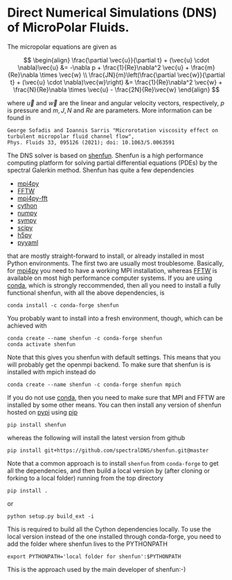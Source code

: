 # Direct Numerical Simulations (DNS) of MicroPolar Fluids.

The micropolar equations are given as

$$ 
\begin{align}
\frac{\partial \vec{u}}{\partial t} + (\vec{u} \cdot \nabla)\vec{u} &= -\nabla p + \frac{1}{Re}\nabla^2 \vec{u} + \frac{m}{Re}\nabla \times \vec{w} \\
\frac{JN}{m}\left(\frac{\partial \vec{w}}{\partial t} + (\vec{u} \cdot \nabla)\vec{w}\right) &= \frac{1}{Re}\nabla^2 \vec{w} + \frac{N}{Re}\nabla \times \vec{u} - \frac{2N}{Re}\vec{w}
\end{align}
$$

where $\vec{u} \text{ and } \vec{w}$ are the linear and angular velocity vectors, respectively, $p$ is pressure and $m, J, N \text{ and } Re$ are parameters. More information can be found in 

    George Sofadis and Ioannis Sarris "Microrotation viscosity effect on turbulent micropolar fluid channel flow", 
    Phys. Fluids 33, 095126 (2021); doi: 10.1063/5.0063591

The DNS solver is based on [shenfun](https://github.com/spectralDNS/shenfun). Shenfun is a high performance computing platform for solving partial differential equations (PDEs) by the spectral Galerkin method. 
Shenfun has quite a few dependencies 

- [mpi4py](https://bitbucket.org/mpi4py/mpi4py)
- [FFTW](http://www.fftw.org)
- [mpi4py-fft](https://bitbucket.org/mpi4py/mpi4py-fft)
- [cython](http://cython.org)
- [numpy](https://www.numpy.org)
- [sympy](https://www.sympy.org)
- [scipy](https://www.scipy.org)
- [h5py](https://www.h5py.org)
- [pyyaml](https://pypi.org/project/PyYAML/)

that are mostly straight-forward to install, or already installed in
most Python environments. The first two are usually most troublesome.
Basically, for [mpi4py](https://bitbucket.org/mpi4py/mpi4py) you need to 
have a working MPI installation,
whereas [FFTW](http://www.fftw.org) is available on most high performance computer systems.
If you are using [conda](https://conda.io/docs/), which is strongly reccommended, then 
all you need to install a fully functional
shenfun, with all the above dependencies, is

    conda install -c conda-forge shenfun

You probably want to install into a fresh environment, though, which
can be achieved with

    conda create --name shenfun -c conda-forge shenfun
    conda activate shenfun

Note that this gives you shenfun with default settings. This means that
you will probably get the openmpi backend. To make sure that shenfun is
is installed with mpich instead do

    conda create --name shenfun -c conda-forge shenfun mpich

If you do not use [conda](https://conda.io/docs/), then you need to make sure that MPI
and FFTW are installed by some other means. You can then install
any version of shenfun hosted on [pypi](https://pypi.org/project/shenfun/) 
using [pip](https://pypi.org/project/pip/)

    pip install shenfun

whereas the following will install the latest version from github

    pip install git+https://github.com/spectralDNS/shenfun.git@master

Note that a common approach is to install ``shenfun`` from ``conda-forge`` to
get all the dependencies, and then build a local version by (after cloning or
forking to a local folder) running from the top directory

    pip install .

or

    python setup.py build_ext -i

This is required to build all the Cython dependencies locally. To use the local 
version instead of the one installed through conda-forge, you need to add the
folder where shenfun lives to the PYTHONPATH

    export PYTHONPATH='local folder for shenfun':$PYTHONPATH
   
This is the approach used by the main developer of shenfun:-)
